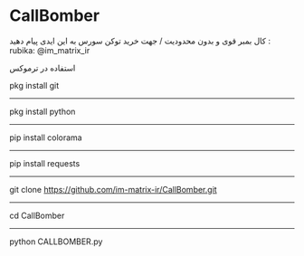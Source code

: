 # CallBomber
 کال بمبر قوی و بدون محدودیت / جهت خرید توکن سورس به این ایدی پیام دهید  :  rubika:  @im_matrix_ir

استفاده در ترموکس

pkg install git
___________________
pkg install python
___________________
pip install colorama
___________________
pip install requests
___________________
git clone https://github.com/im-matrix-ir/CallBomber.git
___________
cd CallBomber
____________
python CALLBOMBER.py
